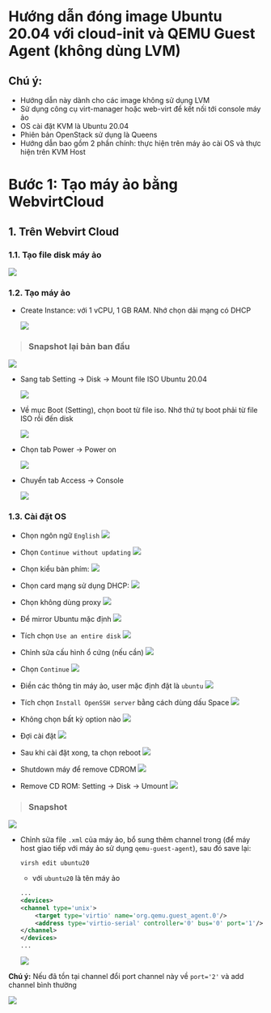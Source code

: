 # Hướng dẫn đóng image Ubuntu 20.04 với cloud-init và QEMU Guest Agent (không dùng LVM)

## Chú ý:
- Hướng dẫn này dành cho các image không sử dụng LVM
- Sử dụng công cụ virt-manager hoặc web-virt để kết nối tới console máy ảo
- OS cài đặt KVM là Ubuntu 20.04
- Phiên bản OpenStack sử dụng là Queens
- Hướng dẫn bao gồm 2 phần chính: thực hiện trên máy ảo cài OS và thực hiện trên KVM Host

# Bước 1: Tạo máy ảo bằng WebvirtCloud
## 1. Trên Webvirt Cloud
### 1.1. Tạo file disk máy ảo
<img src="..\images\Screenshot_27.png">

### 1.2. Tạo máy ảo
- Create Instance: với 1 vCPU, 1 GB RAM. Nhớ chọn dải mạng có DHCP

    <img src="..\images\Screenshot_28.png">

> ### Snapshot lại bản ban đầu
<img src="..\images\Screenshot_29.png">

- Sang tab Setting -> Disk -> Mount file ISO Ubuntu 20.04

    <img src="..\images\Screenshot_30.png">

- Về mục Boot (Setting), chọn boot từ file iso. Nhớ thứ tự boot phải từ file ISO rồi đến disk

    <img src="..\images\Screenshot_31.png">

- Chọn tab Power -> Power on

    <img src="..\images\Screenshot_32.png">

- Chuyển tab Access -> Console

    <img src="..\images\Screenshot_33.png">

### 1.3. Cài đặt OS
- Chọn ngôn ngữ `English`
    <img src="..\images\Screenshot_10.png">

- Chọn `Continue without updating`
    <img src="..\images\Screenshot_11.png">

- Chọn kiểu bàn phím:
    <img src="..\images\Screenshot_12.png">

- Chọn card mạng sử dụng DHCP:
    <img src="..\images\Screenshot_13.png">

- Chọn không dùng proxy
    <img src="..\images\Screenshot_14.png">

- Để mirror Ubuntu mặc định
    <img src="..\images\Screenshot_15.png">

- Tích chọn `Use an entire disk`
    <img src="..\images\Screenshot_16.png">

- Chỉnh sửa cấu hình ổ cứng (nếu cần)
    <img src="..\images\Screenshot_17.png">

- Chọn `Continue`
    <img src="..\images\Screenshot_18.png">

- Điền các thông tin máy ảo, user mặc định đặt là `ubuntu`
    <img src="..\images\Screenshot_19.png">

- Tích chọn `Install OpenSSH server` bằng cách dùng dấu Space
    <img src="..\images\Screenshot_20.png">

- Không chọn bất kỳ option nào
    <img src="..\images\Screenshot_21.png">

- Đợi cài đặt
    <img src="..\images\Screenshot_22.png">

- Sau khi cài đặt xong, ta chọn reboot
    <img src="..\images\Screenshot_23.png">

- Shutdown máy để remove CDROM
    <img src="..\images\Screenshot_36.png">

- Remove CD ROM: Setting -> Disk -> Umount
    <img src="..\images\Screenshot_35.png">

> ### Snapshot
<img src="..\images\Screenshot_36.png">


- Chỉnh sửa file `.xml` của máy ảo, bổ sung thêm channel trong (để máy host giao tiếp với máy ảo sử dụng `qemu-guest-agent`), sau đó save lại:
    ```
    virsh edit ubuntu20
    ```

    - với `ubuntu20` là tên máy ảo

    ```xml
    ...
    <devices>
    <channel type='unix'>
        <target type='virtio' name='org.qemu.guest_agent.0'/>
        <address type='virtio-serial' controller='0' bus='0' port='1'/>
    </channel>
    </devices>
    ...
    ```

    <img src="..\images\Screenshot_38.png">

**Chú ý:** Nếu đã tồn tại channel đổi port channel này về `port='2'` và add channel bình thường
    
<img src="..\images\Screenshot_25.png">
